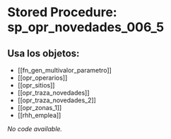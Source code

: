 # Stored Procedure: sp_opr_novedades_006_5

## Usa los objetos:
- [[fn_gen_multivalor_parametro]]
- [[opr_operarios]]
- [[opr_sitios]]
- [[opr_traza_novedades]]
- [[opr_traza_novedades_2]]
- [[opr_zonas_1]]
- [[rhh_emplea]]

*No code available.*
